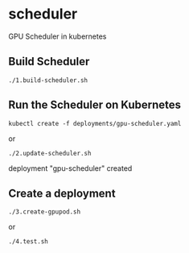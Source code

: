 # scheduler

GPU Scheduler in kubernetes

## Build Scheduler

```
./1.build-scheduler.sh
```

## Run the Scheduler on Kubernetes

```
kubectl create -f deployments/gpu-scheduler.yaml
```
or
```
./2.update-scheduler.sh
```

deployment "gpu-scheduler" created


## Create a deployment

```
./3.create-gpupod.sh
```
or
```
./4.test.sh
```
